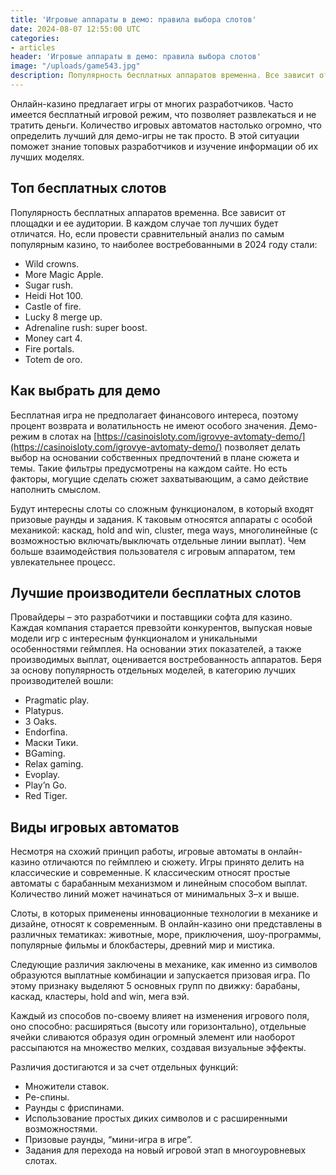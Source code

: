 ```yaml
---
title: 'Игровые аппараты в демо: правила выбора слотов'
date: 2024-08-07 12:55:00 UTC
categories:
- articles
header: 'Игровые аппараты в демо: правила выбора слотов'
image: "/uploads/game543.jpg"
description: Популярность бесплатных аппаратов временна. Все зависит от площадки и ее аудитории. В каждом случае топ лучших будет отличатся.
---
```


Онлайн-казино предлагает игры от многих разработчиков. Часто имеется бесплатный игровой режим, что позволяет развлекаться и не тратить деньги. Количество игровых автоматов настолько огромно, что определить лучший для демо-игры не так просто. В этой ситуации поможет знание топовых разработчиков и изучение информации об их лучших моделях.

## Топ бесплатных слотов

Популярность бесплатных аппаратов временна. Все зависит от площадки и ее аудитории. В каждом случае топ лучших будет отличатся. Но, если провести сравнительный анализ по самым популярным казино, то наиболее востребованными в 2024 году стали:

*   Wild crowns.
*   More Magic Apple.
*   Sugar rush.
*   Heidi Hot 100.
*   Castle of fire.
*   Lucky 8 merge up.
*   Adrenaline rush: super boost.
*   Money cart 4.
*   Fire portals.
*   Totem de oro.

## Как выбрать для демо

Бесплатная игра не предполагает финансового интереса, поэтому процент возврата и волатильность не имеют особого значения. Демо-режим в слотах на [https://casinoisloty.com/igrovye-avtomaty-demo/](https://casinoisloty.com/igrovye-avtomaty-demo/) позволяет делать выбор на основании собственных предпочтений в плане сюжета и темы. Такие фильтры предусмотрены на каждом сайте. Но есть факторы, могущие сделать сюжет захватывающим, а само действие наполнить смыслом.

Будут интересны слоты со сложным функционалом, в который входят призовые раунды и задания. К таковым относятся аппараты с особой механикой: каскад, hold and win, cluster, mega ways, многолинейные (с возможностью включать/выключать отдельные линии выплат). Чем больше взаимодействия пользователя с игровым аппаратом, тем увлекательнее процесс.

## Лучшие производители бесплатных слотов

Провайдеры – это разработчики и поставщики софта для казино. Каждая компания старается превзойти конкурентов, выпуская новые модели игр с интересным функционалом и уникальными особенностями геймплея. На основании этих показателей, а также производимых выплат, оценивается востребованность аппаратов. Беря за основу популярность отдельных моделей, в категорию лучших производителей вошли:

*   Pragmatic play.
*   Platypus.
*   3 Oaks.
*   Endorfina.
*   Маски Тики.
*   BGaming.
*   Relax gaming.
*   Evoplay.
*   Play’n Go.
*   Red Tiger.

## Виды игровых автоматов

Несмотря на схожий принцип работы, игровые автоматы в онлайн-казино отличаются по геймплею и сюжету. Игры принято делить на классические и современные. К классическим относят простые автоматы с барабанным механизмом и линейным способом выплат. Количество линий может начинаться от минимальных 3–х и выше.

Слоты, в которых применены инновационные технологии в механике и дизайне, относят к современным. В онлайн-казино они представлены в различных тематиках: животные, море, приключения, шоу-программы, популярные фильмы и блокбастеры, древний мир и мистика.

Следующие различия заключены в механике, как именно из символов образуются выплатные комбинации и запускается призовая игра. По этому признаку выделяют 5 основных групп по движку: барабаны, каскад, кластеры, hold and win, мега вэй.

Каждый из способов по-своему влияет на изменения игрового поля, оно способно: расширяться (высоту или горизонтально), отдельные ячейки сливаются образуя один огромный элемент или наоборот рассыпаются на множество мелких, создавая визуальные эффекты.

Различия достигаются и за счет отдельных функций:

*   Множители ставок.
*   Ре-спины.
*   Раунды с фриспинами.
*   Использование простых диких символов и с расширенными возможностями.
*   Призовые раунды, “мини-игра в игре”.
*   Задания для перехода на новый игровой этап в многоуровневых слотах.
